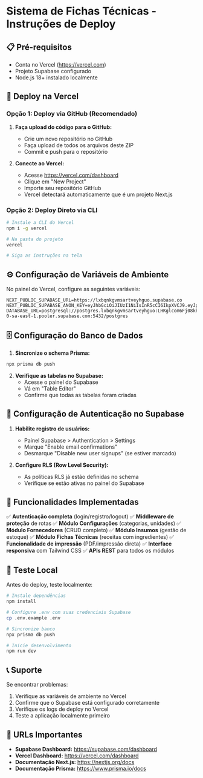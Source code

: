 # Sistema de Fichas Técnicas - Instruções de Deploy

## 📋 Pré-requisitos
- Conta no Vercel (https://vercel.com)
- Projeto Supabase configurado
- Node.js 18+ instalado localmente

## 🚀 Deploy na Vercel

### Opção 1: Deploy via GitHub (Recomendado)
1. **Faça upload do código para o GitHub:**
   - Crie um novo repositório no GitHub
   - Faça upload de todos os arquivos deste ZIP
   - Commit e push para o repositório

2. **Conecte ao Vercel:**
   - Acesse https://vercel.com/dashboard
   - Clique em "New Project"
   - Importe seu repositório GitHub
   - Vercel detectará automaticamente que é um projeto Next.js

### Opção 2: Deploy Direto via CLI
```bash
# Instale a CLI do Vercel
npm i -g vercel

# Na pasta do projeto
vercel

# Siga as instruções na tela
```

## ⚙️ Configuração de Variáveis de Ambiente

No painel do Vercel, configure as seguintes variáveis:

```
NEXT_PUBLIC_SUPABASE_URL=https://lxbqnkgvmsartveyhguo.supabase.co
NEXT_PUBLIC_SUPABASE_ANON_KEY=eyJhbGciOiJIUzI1NiIsInR5cCI6IkpXVCJ9.eyJpc3MiOiJzdXBhYmFzZSIsInJlZiI6Imx4YnFua2d2bXNhcnR2ZXloZ3VvIiwicm9sZSI6ImFub24iLCJpYXQiOjE3NTI1MTI3MTgsImV4cCI6MjA2ODA4ODcxOH0.X79ZQnV9KO0MpMWWZTeR25oH8kG9_x10t6RrNOssQ8M
DATABASE_URL=postgresql://postgres.lxbqnkgvmsartveyhguo:LHKglcom6Fj08kkU@aws-0-sa-east-1.pooler.supabase.com:5432/postgres
```

## 🗄️ Configuração do Banco de Dados

1. **Sincronize o schema Prisma:**
```bash
npx prisma db push
```

2. **Verifique as tabelas no Supabase:**
   - Acesse o painel do Supabase
   - Vá em "Table Editor"
   - Confirme que todas as tabelas foram criadas

## 🔐 Configuração de Autenticação no Supabase

1. **Habilite registro de usuários:**
   - Painel Supabase > Authentication > Settings
   - Marque "Enable email confirmations" 
   - Desmarque "Disable new user signups" (se estiver marcado)

2. **Configure RLS (Row Level Security):**
   - As políticas RLS já estão definidas no schema
   - Verifique se estão ativas no painel do Supabase

## 📱 Funcionalidades Implementadas

✅ **Autenticação completa** (login/registro/logout)
✅ **Middleware de proteção** de rotas
✅ **Módulo Configurações** (categorias, unidades)
✅ **Módulo Fornecedores** (CRUD completo)
✅ **Módulo Insumos** (gestão de estoque)
✅ **Módulo Fichas Técnicas** (receitas com ingredientes)
✅ **Funcionalidade de impressão** (PDF/impressão direta)
✅ **Interface responsiva** com Tailwind CSS
✅ **APIs REST** para todos os módulos

## 🧪 Teste Local

Antes do deploy, teste localmente:

```bash
# Instale dependências
npm install

# Configure .env com suas credenciais Supabase
cp .env.example .env

# Sincronize banco
npx prisma db push

# Inicie desenvolvimento
npm run dev
```

## 📞 Suporte

Se encontrar problemas:
1. Verifique as variáveis de ambiente no Vercel
2. Confirme que o Supabase está configurado corretamente
3. Verifique os logs de deploy no Vercel
4. Teste a aplicação localmente primeiro

## 🎯 URLs Importantes

- **Supabase Dashboard:** https://supabase.com/dashboard
- **Vercel Dashboard:** https://vercel.com/dashboard
- **Documentação Next.js:** https://nextjs.org/docs
- **Documentação Prisma:** https://www.prisma.io/docs

